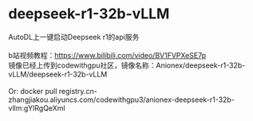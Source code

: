 # deepseek-r1-32b-vLLM
AutoDL上一键启动Deepseek r1的api服务<br>
<br>
b站视频教程：https://www.bilibili.com/video/BV1FVPXeSE7p<br>
镜像已经上传到codewithgpu社区，镜像名称：Anionex/deepseek-r1-32b-vLLM/deepseek-r1-32b-vLLM<br>
<br>
Or:
docker pull registry.cn-zhangjiakou.aliyuncs.com/codewithgpu3/anionex-deepseek-r1-32b-vllm:gYlRgQeXml<br>
